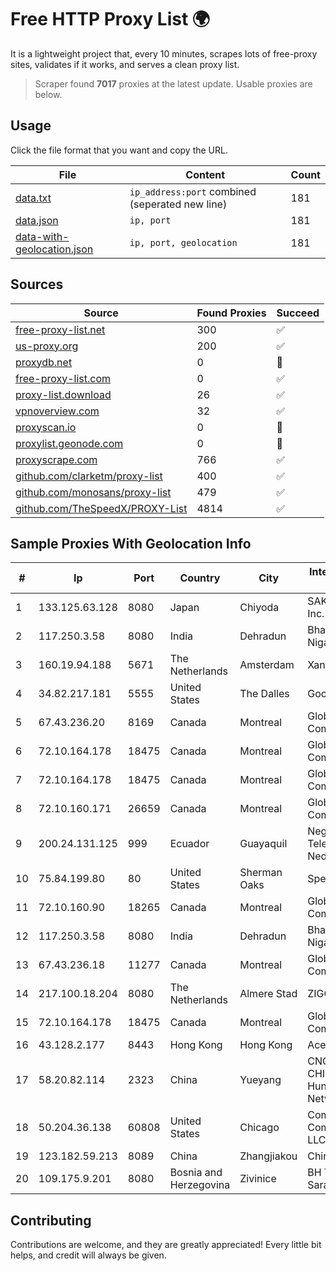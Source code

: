 
# Free HTTP Proxy List 🌍

It is a lightweight project that, every 10 minutes, scrapes lots of free-proxy sites, validates if it works, and serves a clean proxy list.


> Scraper found **7017** proxies at the latest update. Usable proxies are below.

## Usage

Click the file format that you want and copy the URL.


|File|Content|Count|
|----|-------|-----|
|[data.txt](https://raw.githubusercontent.com/themiralay/Proxy-List-World/master/data.txt)|`ip_address:port` combined (seperated new line)|181|
|[data.json](https://raw.githubusercontent.com/themiralay/Proxy-List-World/master/data.json)|`ip, port`|181|
|[data-with-geolocation.json](https://raw.githubusercontent.com/themiralay/Proxy-List-World/master/data-with-geolocation.json)|`ip, port, geolocation`|181|

## Sources

|Source|Found Proxies|Succeed|
|------|-------------|-------|
|[free-proxy-list.net](https://free-proxy-list.net)|300|✅|
|[us-proxy.org](https://www.us-proxy.org)|200|✅|
|[proxydb.net](http://proxydb.net)|0|🚫|
|[free-proxy-list.com](https://free-proxy-list.com/?page=&port=&type%5B%5D=http&type%5B%5D=https&up_time=0&search=Search)|0|✅|
|[proxy-list.download](https://www.proxy-list.download/HTTP)|26|✅|
|[vpnoverview.com](https://vpnoverview.com/privacy/anonymous-browsing/free-proxy-servers)|32|✅|
|[proxyscan.io](https://www.proxyscan.io)|0|🚫|
|[proxylist.geonode.com](https://proxylist.geonode.com/api/proxy-list?limit=300&page=1&sort_by=lastChecked&sort_type=desc&protocols=http,https)|0|🚫|
|[proxyscrape.com](https://api.proxyscrape.com/v2/?request=displayproxies&protocol=http&timeout=10000&country=all&ssl=all&anonymity=all)|766|✅|
|[github.com/clarketm/proxy-list](https://raw.githubusercontent.com/clarketm/proxy-list/master/proxy-list-raw.txt)|400|✅|
|[github.com/monosans/proxy-list](https://raw.githubusercontent.com/monosans/proxy-list/main/proxies/http.txt)|479|✅|
|[github.com/TheSpeedX/PROXY-List](https://raw.githubusercontent.com/TheSpeedX/PROXY-List/master/http.txt)|4814|✅|


## Sample Proxies With Geolocation Info

|#|Ip|Port|Country|City|Internet Service Provider|
|-|--|----|-------|----|-------------------------|
|1|133.125.63.128|8080|Japan|Chiyoda|SAKURA Internet Inc.|
|2|117.250.3.58|8080|India|Dehradun|Bharat Sanchar Nigam Ltd|
|3|160.19.94.188|5671|The Netherlands|Amsterdam|Xantho UAB|
|4|34.82.217.181|5555|United States|The Dalles|Google LLC|
|5|67.43.236.20|8169|Canada|Montreal|GloboTech Communications|
|6|72.10.164.178|18475|Canada|Montreal|GloboTech Communications|
|7|72.10.164.178|18475|Canada|Montreal|GloboTech Communications|
|8|72.10.160.171|26659|Canada|Montreal|GloboTech Communications|
|9|200.24.131.125|999|Ecuador|Guayaquil|Negocios Y Telefonia Nedetel S.A|
|10|75.84.199.80|80|United States|Sherman Oaks|Spectrum|
|11|72.10.160.90|18265|Canada|Montreal|GloboTech Communications|
|12|117.250.3.58|8080|India|Dehradun|Bharat Sanchar Nigam Ltd|
|13|67.43.236.18|11277|Canada|Montreal|GloboTech Communications|
|14|217.100.18.204|8080|The Netherlands|Almere Stad|ZIGGO|
|15|72.10.164.178|18475|Canada|Montreal|GloboTech Communications|
|16|43.128.2.177|8443|Hong Kong|Hong Kong|Aceville Pte.ltd|
|17|58.20.82.114|2323|China|Yueyang|CNC Group CHINA169 Hunan Province Network|
|18|50.204.36.138|60808|United States|Chicago|Comcast Cable Communications, LLC|
|19|123.182.59.213|8089|China|Zhangjiakou|China Telecom|
|20|109.175.9.201|8080|Bosnia and Herzegovina|Zivinice|BH Telecom d.d. Sarajevo|



## Contributing

Contributions are welcome, and they are greatly appreciated! Every
little bit helps, and credit will always be given.

